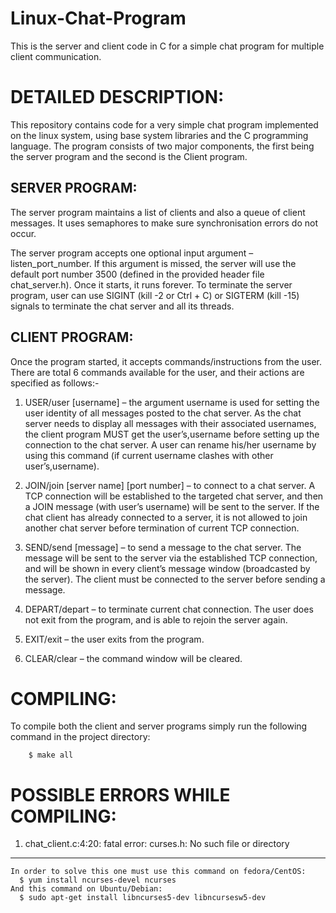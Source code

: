 Linux-Chat-Program
==================

This is the server and client code in C for a simple chat program for multiple client communication.

DETAILED DESCRIPTION:
=====================

This repository contains code for a very simple chat program implemented on the linux system, using base system libraries and the C programming language. The program consists of two major components, the first being the server program and the second is the Client program.

SERVER PROGRAM:
--------------
The server program maintains a list of clients and also a queue of client messages. It uses semaphores to make sure synchronisation errors do not occur. 

The server program accepts one optional input argument – listen_port_number. If this argument 
is missed, the server will use the default port number 3500 (defined in the provided header file 
chat_server.h). Once it starts, it runs forever. To terminate the server program, user can use 
SIGINT (kill -2 or Ctrl + C) or SIGTERM (kill -15) signals to terminate the chat server and all 
its threads.

CLIENT PROGRAM:
--------------
Once the program started, it accepts commands/instructions from the user. There are total 6 commands available for the user, and their actions are specified as follows:-

1. USER/user [username] – the argument username is used for setting the user identity of all messages posted to the chat server. As the chat server needs to display all messages with their associated usernames, the client program MUST get the user’s,username before setting up the connection to the chat server. A user can rename his/her
username by using this command (if current username clashes with other user’s,username).

2. JOIN/join [server name] [port number] – to connect to a chat server. A TCP connection will be established to the targeted chat server, and then a JOIN message (with user’s username) will be sent to the server. If the chat client has already connected to a server, it is not allowed to join another chat server before termination of current 
TCP connection.

3. SEND/send [message] – to send a message to the chat server. The message will be sent to the server via the established TCP connection, and will be shown in every client’s message window (broadcasted by the server). The client must be connected to the server before sending a message.

4. DEPART/depart – to terminate current chat connection. The user does not exit from the program, and is able to rejoin the server again.

5. EXIT/exit – the user exits from the program.

6. CLEAR/clear – the command window will be cleared.

COMPILING:
=========
To compile both the client and server programs simply run the following command in the project directory:
        
        $ make all

POSSIBLE ERRORS WHILE COMPILING:
================================

1. chat_client.c:4:20: fatal error: curses.h: No such file or directory
-----------------------------------------------------------------------
    In order to solve this one must use this command on fedora/CentOS:
      $ yum install ncurses-devel ncurses
    And this command on Ubuntu/Debian:
      $ sudo apt-get install libncurses5-dev libncursesw5-dev


